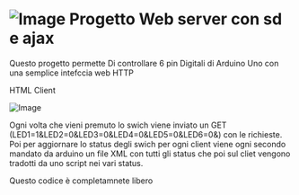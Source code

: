 # ![Image](https://www.thomas05.tk/images/favicon.ico) Progetto Web server con sd e ajax
Questo progetto permette Di controllare 6 pin Digitali di Arduino Uno con una semplice intefccia web HTTP

HTML Client


![Image](https://www.thomas05.tk/Arduino/html.PNG)


Ogni volta che vieni premuto lo swich viene inviato un GET (LED1=1&LED2=0&LED3=0&LED4=0&LED5=0&LED6=0&) con le richieste.
Poi per aggiornare lo status degli swich per ogni client viene ogni secondo mandato da arduino un file XML con tutti gli status che poi sul cliet vengono tradotti da uno script nei vari status.


Questo codice è completamnete libero 

